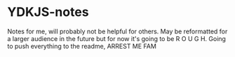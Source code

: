 # YDKJS-notes
Notes for me, will probably not be helpful for others. May be reformatted for a larger audience in the future but for now it's going to be R O U G H. Going to push everything to the readme, ARREST ME FAM
